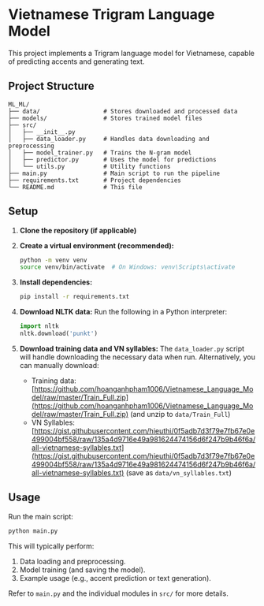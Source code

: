# Vietnamese Trigram Language Model

This project implements a Trigram language model for Vietnamese, capable of predicting accents and generating text.

## Project Structure

```
ML_ML/
├── data/                  # Stores downloaded and processed data
├── models/                # Stores trained model files
├── src/
│   ├── __init__.py
│   ├── data_loader.py     # Handles data downloading and preprocessing
│   ├── model_trainer.py   # Trains the N-gram model
│   ├── predictor.py       # Uses the model for predictions
│   └── utils.py           # Utility functions
├── main.py                # Main script to run the pipeline
├── requirements.txt       # Project dependencies
└── README.md              # This file
```

## Setup

1.  **Clone the repository (if applicable)**

2.  **Create a virtual environment (recommended):**
    ```bash
    python -m venv venv
    source venv/bin/activate  # On Windows: venv\Scripts\activate
    ```

3.  **Install dependencies:**
    ```bash
    pip install -r requirements.txt
    ```

4.  **Download NLTK data:**
    Run the following in a Python interpreter:
    ```python
    import nltk
    nltk.download('punkt')
    ```

5.  **Download training data and VN syllables:**
    The `data_loader.py` script will handle downloading the necessary data when run.
    Alternatively, you can manually download:
    *   Training data: [https://github.com/hoanganhpham1006/Vietnamese_Language_Model/raw/master/Train_Full.zip](https://github.com/hoanganhpham1006/Vietnamese_Language_Model/raw/master/Train_Full.zip) (and unzip to `data/Train_Full`)
    *   VN Syllables: [https://gist.githubusercontent.com/hieuthi/0f5adb7d3f79e7fb67e0e499004bf558/raw/135a4d9716e49a981624474156d6f247b9b46f6a/all-vietnamese-syllables.txt](https://gist.githubusercontent.com/hieuthi/0f5adb7d3f79e7fb67e0e499004bf558/raw/135a4d9716e49a981624474156d6f247b9b46f6a/all-vietnamese-syllables.txt) (save as `data/vn_syllables.txt`)

## Usage

Run the main script:
```bash
python main.py
```
This will typically perform:
1. Data loading and preprocessing.
2. Model training (and saving the model).
3. Example usage (e.g., accent prediction or text generation).

Refer to `main.py` and the individual modules in `src/` for more details.